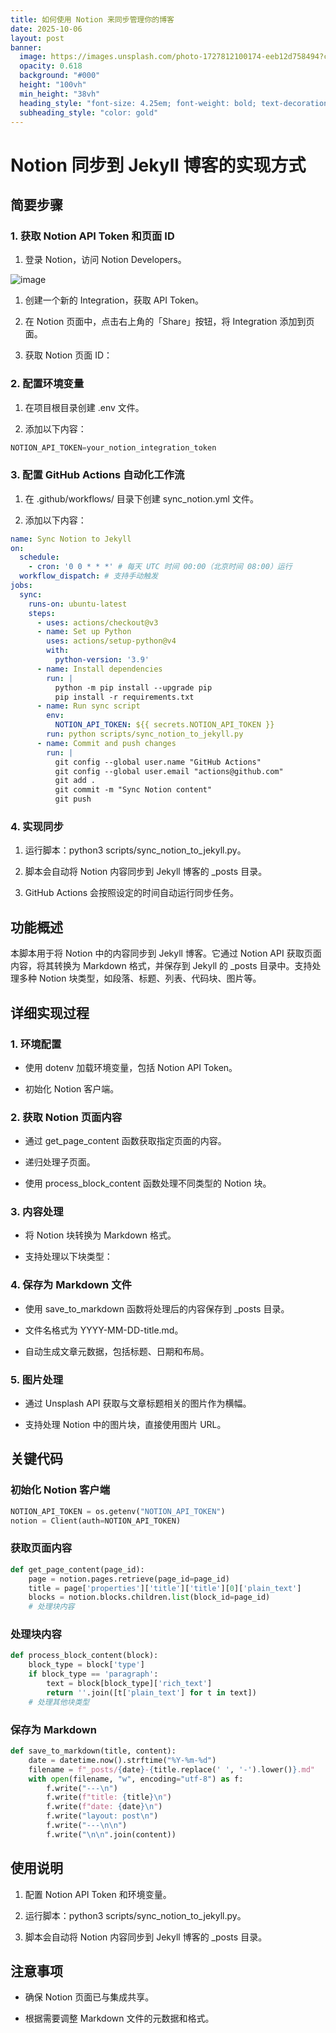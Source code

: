 ```yaml
---
title: 如何使用 Notion 来同步管理你的博客
date: 2025-10-06
layout: post
banner:
  image: https://images.unsplash.com/photo-1727812100174-eeb12d758494?crop=entropy&cs=tinysrgb&fit=max&fm=jpg&ixid=M3w2OTIwMzJ8MHwxfHJhbmRvbXx8fHx8fHx8fDE3NTk3MTQ4MTB8&ixlib=rb-4.1.0&q=80&w=1080
  opacity: 0.618
  background: "#000"
  height: "100vh"
  min_height: "38vh"
  heading_style: "font-size: 4.25em; font-weight: bold; text-decoration: underline"
  subheading_style: "color: gold"
---
```


# Notion 同步到 Jekyll 博客的实现方式

## 简要步骤

### 1. 获取 Notion API Token 和页面 ID

1. 登录 Notion，访问 Notion Developers。

![image](https://prod-files-secure.s3.us-west-2.amazonaws.com/a7a0cc5a-89b9-4cda-8686-1fba0ca52f40/d19c1afe-dea5-4312-9333-786b0ba83054/image.png?X-Amz-Algorithm=AWS4-HMAC-SHA256&X-Amz-Content-Sha256=UNSIGNED-PAYLOAD&X-Amz-Credential=ASIAZI2LB466VQILCKJF%2F20251006%2Fus-west-2%2Fs3%2Faws4_request&X-Amz-Date=20251006T014009Z&X-Amz-Expires=3600&X-Amz-Security-Token=IQoJb3JpZ2luX2VjEOn%2F%2F%2F%2F%2F%2F%2F%2F%2F%2FwEaCXVzLXdlc3QtMiJHMEUCIEeZrnrd3STyoKlFQjVmQ4r9904QhhkLrWqM2qK4VZKaAiEA%2Bmtd%2BWHPA6uht8GAJ2oJhDWL4qAUue%2F1Q%2FdpGYbQVYEqiAQIgv%2F%2F%2F%2F%2F%2F%2F%2F%2F%2FARAAGgw2Mzc0MjMxODM4MDUiDFuP3BQfzOPfqEMRXyrcAxhtxVB5b4ud7ICpI%2BQEhXbzlJrPY6nv%2FAHyt0tjrGdSQ8waaLJPoV7DXVpyj5%2BC7Ej9imtZibvAha%2FTZM%2FJrRBJxluHi3QWHay%2Bwu6%2BJCShlstztIZ%2Fnh1ZI0Z3B7PCTfPqlonUbL9KN8nEZWSmtfYOmNBSI8Nv%2FmJEGb62BVfEIuiSrbfUWmJDmynFXXyqVjW%2BnEAwIi23hY%2FLSeQU7GYCILDnA0vqv4el1QWpg5ojBON1nGflrQJGRAjQOT6RqjKUQ%2FEZUYbbn0msVzwYSyM4%2BxH5b0FnIXY0fSFlKm9%2BIGQEwRzh%2Bzc6avLfoJ6mGAE83CD%2FON2WAhdUBqu4DuZP2tVI6ZvSkpAoNHn8iF%2B5z9la8BLPeSMv5q06dzqQKssgTnC0gq7AlCytMmX2b2mjXrfoaahu0N7uzH6OWrEpr3%2Fic2y%2FGbbd%2FAxVrJ6rb9koSf3nK1lIu%2BdJm5g2Gzy9VG2KvbiVvJ33gsh%2BQS%2B%2Bt4L%2BsvbFy1f6qwU5iC5w%2B16unH5wP9JzluZ0Oh6KLcPBm23eigkwF%2FSQVUhLqBoeE801Ma4sOu4mJiPH52CysdoG2up2BKzZ5u587yT9IIkCS%2BglljSZmjyUKh3PJzzP%2FAdKnuLefrvHvjyLMKiYjMcGOqUBU60KlNSyENbWG%2BuWu0TVAD6MdrsFXIl%2BFOwkv1pqZvzMUpDMwf9GxYsvP7nFCm3K%2Bj8d3SMRQFHCzzJc6blSDjD2KJFrKwQpruaoPakmHgKibLSOHm0VqK4oB%2FKQOx1JDT7UPNDVrSh0snkoXxl2RaNPWY7iScT469XLQHuiC8fsiG%2BJU82n4BhBf3GzvucbF%2FzAU8CJUnfPAxNmdthR6Gj0mVfS&X-Amz-Signature=bc774a2fd4ab084d732c3a5fa21be47eb1e1f3c50d0045c93724a56adc26056d&X-Amz-SignedHeaders=host&x-amz-checksum-mode=ENABLED&x-id=GetObject)

1. 创建一个新的 Integration，获取 API Token。

1. 在 Notion 页面中，点击右上角的「Share」按钮，将 Integration 添加到页面。

1. 获取 Notion 页面 ID：


### 2. 配置环境变量

1. 在项目根目录创建 .env 文件。

1. 添加以下内容：

```javascript
NOTION_API_TOKEN=your_notion_integration_token
```

### 3. 配置 GitHub Actions 自动化工作流

1. 在 .github/workflows/ 目录下创建 sync_notion.yml 文件。

1. 添加以下内容：

```yaml
name: Sync Notion to Jekyll
on:
  schedule:
    - cron: '0 0 * * *' # 每天 UTC 时间 00:00（北京时间 08:00）运行
  workflow_dispatch: # 支持手动触发
jobs:
  sync:
    runs-on: ubuntu-latest
    steps:
      - uses: actions/checkout@v3
      - name: Set up Python
        uses: actions/setup-python@v4
        with:
          python-version: '3.9'
      - name: Install dependencies
        run: |
          python -m pip install --upgrade pip
          pip install -r requirements.txt
      - name: Run sync script
        env:
          NOTION_API_TOKEN: ${{ secrets.NOTION_API_TOKEN }}
        run: python scripts/sync_notion_to_jekyll.py
      - name: Commit and push changes
        run: |
          git config --global user.name "GitHub Actions"
          git config --global user.email "actions@github.com"
          git add .
          git commit -m "Sync Notion content"
          git push
```

### 4. 实现同步

1. 运行脚本：python3 scripts/sync_notion_to_jekyll.py。

1. 脚本会自动将 Notion 内容同步到 Jekyll 博客的 _posts 目录。

1. GitHub Actions 会按照设定的时间自动运行同步任务。

## 功能概述

本脚本用于将 Notion 中的内容同步到 Jekyll 博客。它通过 Notion API 获取页面内容，将其转换为 Markdown 格式，并保存到 Jekyll 的 _posts 目录中。支持处理多种 Notion 块类型，如段落、标题、列表、代码块、图片等。

## 详细实现过程

### 1. 环境配置

- 使用 dotenv 加载环境变量，包括 Notion API Token。

- 初始化 Notion 客户端。

### 2. 获取 Notion 页面内容

- 通过 get_page_content 函数获取指定页面的内容。

- 递归处理子页面。

- 使用 process_block_content 函数处理不同类型的 Notion 块。

### 3. 内容处理

- 将 Notion 块转换为 Markdown 格式。

- 支持处理以下块类型：


### 4. 保存为 Markdown 文件

- 使用 save_to_markdown 函数将处理后的内容保存到 _posts 目录。

- 文件名格式为 YYYY-MM-DD-title.md。

- 自动生成文章元数据，包括标题、日期和布局。

### 5. 图片处理

- 通过 Unsplash API 获取与文章标题相关的图片作为横幅。

- 支持处理 Notion 中的图片块，直接使用图片 URL。

## 关键代码

### 初始化 Notion 客户端

```python
NOTION_API_TOKEN = os.getenv("NOTION_API_TOKEN")
notion = Client(auth=NOTION_API_TOKEN)
```

### 获取页面内容

```python
def get_page_content(page_id):
    page = notion.pages.retrieve(page_id=page_id)
    title = page['properties']['title']['title'][0]['plain_text']
    blocks = notion.blocks.children.list(block_id=page_id)
    # 处理块内容
```

### 处理块内容

```python
def process_block_content(block):
    block_type = block['type']
    if block_type == 'paragraph':
        text = block[block_type]['rich_text']
        return ''.join([t['plain_text'] for t in text])
    # 处理其他块类型
```

### 保存为 Markdown

```python
def save_to_markdown(title, content):
    date = datetime.now().strftime("%Y-%m-%d")
    filename = f"_posts/{date}-{title.replace(' ', '-').lower()}.md"
    with open(filename, "w", encoding="utf-8") as f:
        f.write("---\n")
        f.write(f"title: {title}\n")
        f.write(f"date: {date}\n")
        f.write("layout: post\n")
        f.write("---\n\n")
        f.write("\n\n".join(content))
```

## 使用说明

1. 配置 Notion API Token 和环境变量。

1. 运行脚本：python3 scripts/sync_notion_to_jekyll.py。

1. 脚本会自动将 Notion 内容同步到 Jekyll 博客的 _posts 目录。

## 注意事项

- 确保 Notion 页面已与集成共享。

- 根据需要调整 Markdown 文件的元数据和格式。